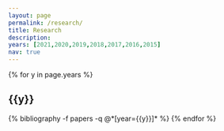 ```yaml
---
layout: page
permalink: /research/
title: Research
description: 
years: [2021,2020,2019,2018,2017,2016,2015]
nav: true
---
```


<div class="publications">

{% for y in page.years %}
  <h2 class="year">{{y}}</h2>
  {% bibliography -f papers -q @*[year={{y}}]* %}
{% endfor %}

</div>
